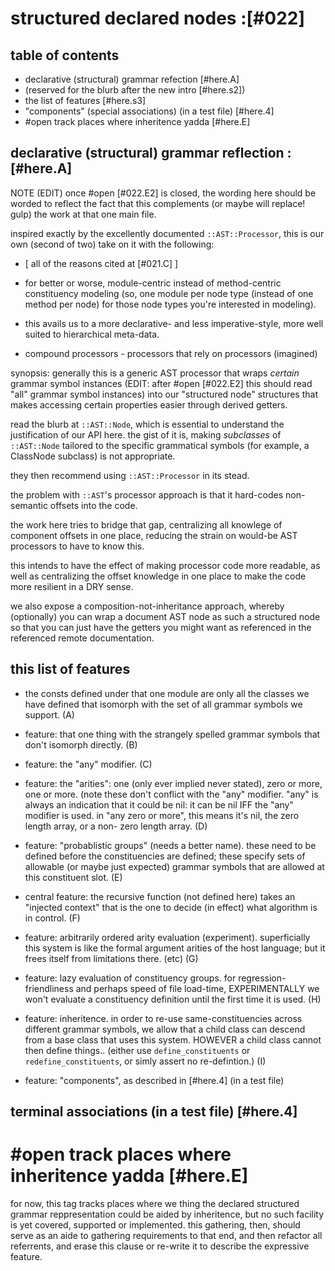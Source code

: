 # structured declared nodes :[#022]

## table of contents

  - declarative (structural) grammar refection [#here.A]
  - (reserved for the blurb after the new intro [#here.s2])
  - the list of features [#here.s3]
  - "components" (special associations) (in a test file) [#here.4]
  - #open track places where inheritence yadda [#here.E]




## declarative (structural) grammar reflection :[#here.A]

NOTE (EDIT) once #open [#022.E2] is closed, the wording here should be
worded to reflect the fact that this complements (or maybe will replace!
gulp) the work at that one main file.

inspired exactly by the excellently documented `::AST::Processor`,
this is our own (second of two) take on it with the following:

  - [ all of the reasons cited at [#021.C] ]

  - for better or worse, module-centric instead of method-centric
    constituency modeling (so, one module per node type (instead of
    one method per node) for those node types you're interested
    in modeling).

  - this avails us to a more declarative- and less imperative-style,
    more well suited to hierarchical meta-data.

  - compound processors - processors that rely on processors (imagined)




synopsis: generally this is a generic AST processor that wraps
*certain* grammar symbol instances
(EDIT: after #open [#022.E2] this should read "all" grammar symbol instances)
into our "structured node" structures
that makes accessing certain properties easier through derived getters.

read the blurb at `::AST::Node`, which is essential to understand
the justification of our API here. the gist of it is, making
*subclasses* of `::AST::Node` tailored to the specific grammatical
symbols (for example, a ClassNode subclass) is not appropriate.

they then recommend using `::AST::Processor` in its stead.

the problem with `::AST`'s processor approach is that it hard-codes
non-semantic offsets into the code.

the work here tries to bridge that gap, centralizing all knowlege
of component offsets in one place, reducing the strain on would-be
AST processors to have to know this.

this intends to have the effect of making processor code more readable,
as well as centralizing the offset knowledge in one place to make the
code more resilient in a DRY sense.

we also expose a composition-not-inheritance approach, whereby
(optionally) you can wrap a document AST node as such a structured node
so that you can just have the getters you might want as referenced
in the referenced remote documentation.




## this list of features

  - the consts defined under that one module are only all the classes
    we have defined that isomorph with the set of all grammar symbols
    we support. (A)

  - feature: that one thing with the strangely spelled grammar symbols
    that don't isomorph directly. (B)

  - feature: the "any" modifier. (C)

  - feature: the "arities": one (only ever implied never stated),
    zero or more, one or more. (note these don't conflict with the
    "any" modifier. "any" is always an indication that it could be
    nil: it can be nil IFF the "any" modifier is used. in "any zero
    or more", this means it's nil, the zero length array, or a non-
    zero length array. (D)

  - feature: "probablistic groups" (needs a better name). these need
    to be defined before the constituencies are defined; these specify
    sets of allowable (or maybe just expected) grammar symbols that
    are allowed at this constituent slot. (E)

  - central feature: the recursive function (not defined here) takes
    an "injected context" that is the one to decide (in effect) what
    algorithm is in control. (F)

  - feature: arbitrarily ordered arity evaluation (experiment).
    superficially this system is like the formal argument arities of
    the host language; but it frees itself from limitations there. (etc) (G)

  - feature: lazy evaluation of constituency groups. for regression-
    friendliness and perhaps speed of file load-time, EXPERIMENTALLY
    we won't evaluate a constituency definition until the first time
    it is used. (H)

  - feature: inheritence. in order to re-use same-constituencies across
    different grammar symbols, we allow that a child class can descend
    from a base class that uses this system. HOWEVER a child class cannot
    then define things.. (either use `define_constituents` or
    `redefine_constituents`, or simly assert no re-defintion.) (I)

  - feature: "components", as described in [#here.4]  (in a test file)




## terminal associations (in a test file) [#here.4]




# #open track places where inheritence yadda [#here.E]

for now, this tag tracks places where we thing the declared structured
grammar reppresentation could be aided by inheritence, but no such facility
is yet covered, supported or implemented. this gathering, then, should serve
as an aide to gathering requirements to that end, and then refactor all
referrents, and erase this clause or re-write it to describe the expressive
feature.
